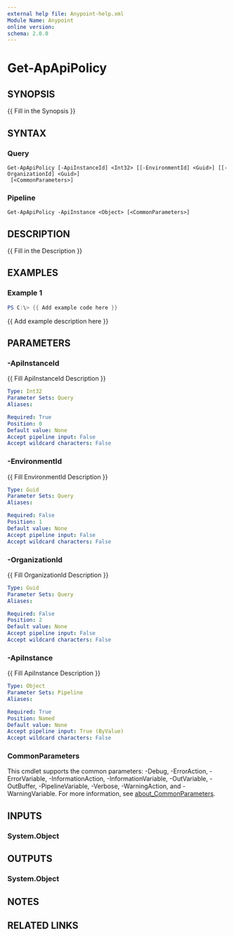 ```yaml
---
external help file: Anypoint-help.xml
Module Name: Anypoint
online version:
schema: 2.0.0
---
```


# Get-ApApiPolicy

## SYNOPSIS
{{ Fill in the Synopsis }}

## SYNTAX

### Query
```
Get-ApApiPolicy [-ApiInstanceId] <Int32> [[-EnvironmentId] <Guid>] [[-OrganizationId] <Guid>]
 [<CommonParameters>]
```

### Pipeline
```
Get-ApApiPolicy -ApiInstance <Object> [<CommonParameters>]
```

## DESCRIPTION
{{ Fill in the Description }}

## EXAMPLES

### Example 1
```powershell
PS C:\> {{ Add example code here }}
```

{{ Add example description here }}

## PARAMETERS

### -ApiInstanceId
{{ Fill ApiInstanceId Description }}

```yaml
Type: Int32
Parameter Sets: Query
Aliases:

Required: True
Position: 0
Default value: None
Accept pipeline input: False
Accept wildcard characters: False
```

### -EnvironmentId
{{ Fill EnvironmentId Description }}

```yaml
Type: Guid
Parameter Sets: Query
Aliases:

Required: False
Position: 1
Default value: None
Accept pipeline input: False
Accept wildcard characters: False
```

### -OrganizationId
{{ Fill OrganizationId Description }}

```yaml
Type: Guid
Parameter Sets: Query
Aliases:

Required: False
Position: 2
Default value: None
Accept pipeline input: False
Accept wildcard characters: False
```

### -ApiInstance
{{ Fill ApiInstance Description }}

```yaml
Type: Object
Parameter Sets: Pipeline
Aliases:

Required: True
Position: Named
Default value: None
Accept pipeline input: True (ByValue)
Accept wildcard characters: False
```

### CommonParameters
This cmdlet supports the common parameters: -Debug, -ErrorAction, -ErrorVariable, -InformationAction, -InformationVariable, -OutVariable, -OutBuffer, -PipelineVariable, -Verbose, -WarningAction, and -WarningVariable. For more information, see [about_CommonParameters](http://go.microsoft.com/fwlink/?LinkID=113216).

## INPUTS

### System.Object

## OUTPUTS

### System.Object
## NOTES

## RELATED LINKS
